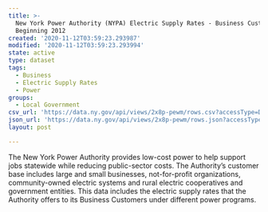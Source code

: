 ```yaml
---
title: >-
  New York Power Authority (NYPA) Electric Supply Rates - Business Customers
  Beginning 2012
created: '2020-11-12T03:59:23.293987'
modified: '2020-11-12T03:59:23.293994'
state: active
type: dataset
tags:
  - Business
  - Electric Supply Rates
  - Power
groups:
  - Local Government
csv_url: 'https://data.ny.gov/api/views/2x8p-pewm/rows.csv?accessType=DOWNLOAD'
json_url: 'https://data.ny.gov/api/views/2x8p-pewm/rows.json?accessType=DOWNLOAD'
layout: post

---
```

The New York Power Authority provides low-cost power to help support jobs statewide while reducing public-sector costs. The Authority’s customer base includes large and small businesses, not-for-profit organizations, community-owned electric systems and rural electric cooperatives and government entities. This data includes the electric supply rates that the Authority offers to its Business Customers under different power programs.
